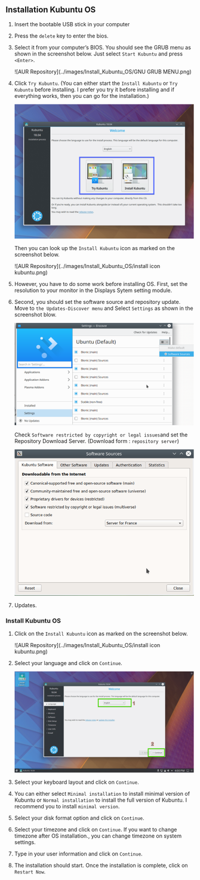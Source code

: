 ## Installation Kubuntu OS

1. Insert the bootable USB stick in your computer

2. Press the `delete` key to enter the bios.

3. Select it from your computer’s BIOS. You should see the GRUB menu as shown in the screenshot below. Just select `Start Kubuntu` and press `<Enter>`.

   ![AUR Repository](../images/Install_Kubuntu_OS/GNU GRUB MENU.png)

4. Click `Try Kubuntu`. (You can either start the `Install Kubuntu` or `Try Kubuntu` before installing. I prefer you try it before installing and if everything works, then you can go for the installation.) 

   ![img](../images/Install_Kubuntu_OS/Select_Install_menu.png)

   Then you can look up the `Install Kubuntu` icon as marked on the screenshot below.

   ![AUR Repository](../images/Install_Kubuntu_OS/install icon kubuntu.png)

5. However, you have to do some work before installing OS. First, set the resolution to your monitor in the Displays Sytem setting module. 

6. Second, you should set the software source and repository update. Move to `the Updates-Discover menu` and Select `Settings` as shown in the screenshot blow.

   ![enter image description here](../images/Install_Kubuntu_OS/move_to_Software_source.png)

   Check `Software restricted by copyright or legal issues`and set the Repository Download Server. (Download form : `repository server`) 

   ![enter image description here](../images/Install_Kubuntu_OS/Software_source.png)

7. Updates.

### Install Kubuntu OS

   1. Click on the `Install Kubuntu` icon as marked on the screenshot below.

      ![AUR Repository](../images/Install_Kubuntu_OS/install icon kubuntu.png)

   2. Select your language and click on `Continue`.

      ![img](../images/Install_Kubuntu_OS/Select_language.png)

   3. Select your keyboard layout and click on `Continue`.

   4. You can either select `Minimal installation` to install minimal version of Kubuntu or `Normal installation` to install the full version of Kubuntu. I recommend you to install `minimal version`.

   5. Select your disk format option and click on `Continue`.

   6. Select your timezone and click on `Continue`. If you want to change timezone after OS installation., you can change timezone on system settings.

   7. Type in your user information and click on `Continue`.

   8. The installation should start. Once the installation is complete, click on `Restart Now`.
